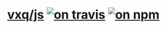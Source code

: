 # [vxq/js](https://github.com/vxq/js) [![on travis](https://travis-ci.org/vxq/js.svg?branch=master)](https://travis-ci.org/vxq/js) [![on npm](https://badge.fury.io/js/vxq.svg)](https://www.npmjs.com/package/vxq)

